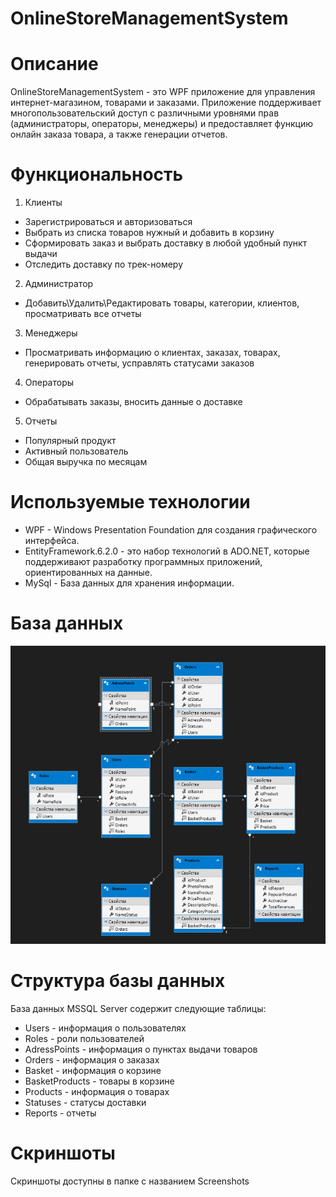 # OnlineStoreManagementSystem
# Описание
OnlineStoreManagementSystem - это WPF приложение для управления интернет-магазином, товарами и заказами.
Приложение поддерживает многопользовательский доступ с различными уровнями прав (администраторы, операторы, менеджеры) и предоставляет функцию онлайн заказа товара, а также генерации отчетов.
# Функциональность
1. Клиенты
* Зарегистрироваться и авторизоваться
* Выбрать из списка товаров нужный и добавить в корзину
* Сформировать заказ и выбрать доставку в любой удобный пункт выдачи
* Отследить доставку по трек-номеру
2. Администратор
* Добавить\Удалить\Редактировать товары, категории, клиентов, просматривать все отчеты
3. Менеджеры
* Просматривать информацию о клиентах, заказах, товарах, генерировать отчеты, усправлять статусами заказов
4. Операторы
* Обрабатывать заказы, вносить данные о доставке
5. Отчеты
* Популярный продукт
* Активный пользователь
* Общая выручка по месяцам
# Используемые технологии
* WPF - Windows Presentation Foundation для создания графического интерфейса.
* EntityFramework.6.2.0 - это набор технологий в ADO.NET, которые поддерживают разработку программных приложений, ориентированных на данные.
* MySql - База данных для хранения информации.
# База данных
![Alt text](bd.jpg)
# Структура базы данных
База данных MSSQL Server содержит следующие таблицы:
* Users - информация о пользователях
* Roles - роли пользователей
* AdressPoints - информация о пунктах выдачи товаров
* Orders - информация о заказах
* Basket - информация о корзине
* BasketProducts - товары в корзине
* Products - информация о товарах
* Statuses - статусы доставки
* Reports - отчеты
# Скриншоты
Скриншоты доступны в папке с названием Screenshots
